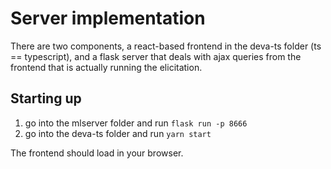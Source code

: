 # Server implementation

There are two components, a react-based frontend in the deva-ts folder (ts ==
typescript), and a flask server that deals with ajax queries from the frontend
that is actually running the elicitation.

## Starting up

1. go into the mlserver folder and run `flask run -p 8666`
2. go into the deva-ts folder and run `yarn start`

The frontend should load in your browser.

